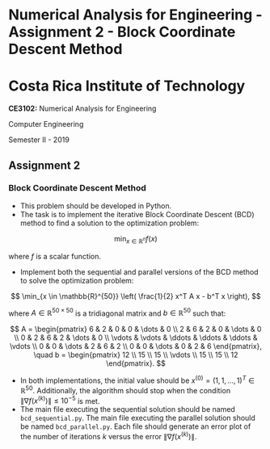 # **Numerical Analysis for Engineering - Assignment 2 - Block Coordinate Descent Method**

# **Costa Rica Institute of Technology**

**CE3102:** Numerical Analysis for Engineering  

Computer Engineering

Semester II - 2019

## **Assignment 2**

### **Block Coordinate Descent Method**

- This problem should be developed in Python.
- The task is to implement the iterative Block Coordinate Descent (BCD) method to find a solution to the optimization problem:

$$
  \min_{x \in \mathbb{R}^n} f(x)
$$

where $f$ is a scalar function.

- Implement both the sequential and parallel versions of the BCD method to solve the optimization problem:

$$
  \min_{x \in \mathbb{R}^{50}} \left( \frac{1}{2} x^T A x - b^T x \right),
$$

where $A \in \mathbb{R}^{50 \times 50}$ is a tridiagonal matrix and $b \in \mathbb{R}^{50}$ such that:

$$
  A = \begin{pmatrix}
  6 & 2 & 0 & 0 & \dots & 0 \\
  2 & 6 & 2 & 0 & \dots & 0 \\
  0 & 2 & 6 & 2 & \dots & 0 \\
  \vdots & \vdots & \ddots & \ddots & \ddots & \vdots \\
  0 & 0 & \dots & 2 & 6 & 2 \\
  0 & 0 & \dots & 0 & 2 & 6
  \end{pmatrix},
  \quad b = \begin{pmatrix}
  12 \\
  15 \\
  15 \\
  \vdots \\
  15 \\
  15 \\
  12
  \end{pmatrix}.
$$

- In both implementations, the initial value should be $x^{(0)} = (1, 1, \dots, 1)^T \in \mathbb{R}^{50}$. Additionally, the algorithm should stop when the condition $\|\nabla f(x^{(k)})\| \leq 10^{-5}$ is met.
- The main file executing the sequential solution should be named `bcd_sequential.py`. The main file executing the parallel solution should be named `bcd_parallel.py`. Each file should generate an error plot of the number of iterations $k$ versus the error $\|\nabla f(x^{(k)})\|$.
